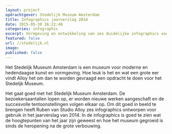 ```yaml
---
layout: project
opdrachtgever: Stedelijk Museum Amsterdam
title: Infographics jaarverslag 2014
date: 2015-05-30 16:22:48
categories: infographic
excerpt: Vormgeving en ontwikkeling van zes duidelijke infographics voor het jaarverslag van 2014
featured: false
url: //stedelijk.nl
image:
published: false
---
```

Het Stedelijk Museum Amsterdam is een museum voor moderne en hedendaagse kunst en vormgeving. Hoe leuk is het en wat een grote eer vindt Alloy het om dan te worden gevraagd een opdracht te doen voor het Stedelijk Museum.

Het gaat goed met het Stedelijk Museum Amsterdam. De bezoekersaantallen lopen op, er worden nieuwe werken aangeschaft en de succesvolle tentoonstellingen volgen elkaar op. Om dit goed in beeld te brengen heeft Ruben van Studio Alloy zes infographics ontworpen voor gebruik in het jaarverslag van 2014. In de infographics is goed te zien wat de hoogtepunten van het jaar zijn geweest en hoe het museum gegroeid is sinds de heropening na de grote verbouwing.
